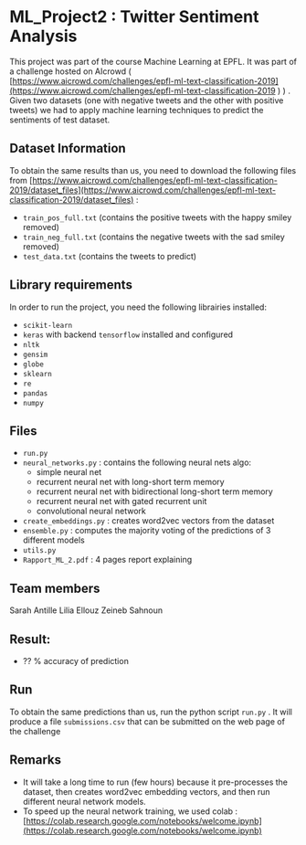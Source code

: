 # ML_Project2 : Twitter Sentiment Analysis

This project was part of the course Machine Learning at EPFL. It was part of a challenge hosted on AIcrowd ( [https://www.aicrowd.com/challenges/epfl-ml-text-classification-2019](https://www.aicrowd.com/challenges/epfl-ml-text-classification-2019 )  ) . Given two datasets (one with negative tweets and the other with positive tweets) we had to apply machine learning techniques to predict the sentiments of test dataset.

## Dataset Information
To obtain the same results than us, you need to download the following files from [https://www.aicrowd.com/challenges/epfl-ml-text-classification-2019/dataset_files](https://www.aicrowd.com/challenges/epfl-ml-text-classification-2019/dataset_files)  :

- `train_pos_full.txt` (contains the positive tweets with the happy smiley removed)
- `train_neg_full.txt` (contains the negative tweets with the sad smiley removed)
- `test_data.txt` (contains the tweets to predict)

## Library requirements
In order to run the project, you need the following librairies installed:

- `scikit-learn`
- `keras` with backend `tensorflow` installed and configured
- `nltk`
- `gensim`
- `globe`
- `sklearn`
- `re`
- `pandas`
- `numpy`

## Files

- `run.py`
- `neural_networks.py` : contains the following neural nets algo:
	- simple neural net
	- recurrent neural net with long-short term memory 
	- recurrent neural net with bidirectional long-short term memory 
	- recurrent neural net with gated recurrent unit
	- convolutional neural network
- `create_embeddings.py` : creates word2vec vectors from the dataset
- `ensemble.py` : computes the majority voting of the predictions of 3 different models
- `utils.py`
- `Rapport_ML_2.pdf` : 4 pages report explaining 


## Team members

Sarah Antille
Lilia Ellouz
Zeineb Sahnoun

## Result:
- ?? % accuracy of prediction



## Run

To obtain the same predictions than us, run the python script `run.py` . It will produce a file `submissions.csv` that can be submitted on the web page of the challenge


## Remarks
- It will take a long time to run (few hours) because it pre-processes the dataset, then creates word2vec embedding vectors, and then run different neural network models.
- To speed up the neural network training, we used colab : [https://colab.research.google.com/notebooks/welcome.ipynb](https://colab.research.google.com/notebooks/welcome.ipynb)
